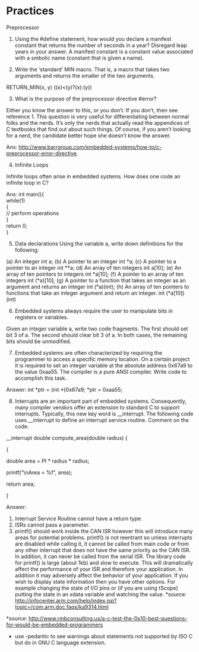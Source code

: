 # Practices

Preprocessor

1. Using the #define statement, how would you declare a manifest constant that returns the number of seconds in a year? Disregard leap years in your answer. A manifest constant is a constant value associated with a smbolic name (constant that is given a name).

2. Write the ‘standard’ MIN macro. That is, a macro that takes two arguments and returns the smaller of the two arguments.

  RETURN_MIN(x, y) ((x)<(y)?(x):(y))

3. What is the purpose of the preprocessor directive #error?

  Either you know the answer to this, or you don’t. If you don’t, then see reference 1. This question is very useful for differentiating between normal folks and the nerds. It’s only the nerds that actually read the appendices of C textbooks that find out about such things. Of course, if you aren’t looking for a nerd, the candidate better hope she doesn’t know the answer.

  Ans: http://www.barrgroup.com/embedded-systems/how-to/c-preprocessor-error-directive.

4. Infinite Loops

  Infinite loops often arise in embedded systems. How does one code an infinite loop in C?

  Ans:
  int main(){  
    while(1)  
    {  
      // perform operations  
    }  
    return 0;  
  }

5. Data declarations
  Using the variable a, write down definitions for the following:

  (a) An integer
      int a;
  (b) A pointer to an integer
      int \*a;
  (c) A pointer to a pointer to an integer
      int \**a;
  (d) An array of ten integers
      int a[10];
  (e) An array of ten pointers to integers
      int \*a[10];
  (f) A pointer to an array of ten integers
      int (\*a)[10];
  (g) A pointer to a function that takes an integer as an argument and returns an integer
      int (\*a)(int);
  (h) An array of ten pointers to functions that take an integer argument and return an integer.
      int (\*a[10])(int)

6. Embedded systems always require the user to manipulate bits in registers or variables.

Given an integer variable a, write two code fragments. The first should set bit 3 of a. The second should clear bit 3 of a. In both cases, the remaining bits should be unmodified.

7. Embedded systems are often characterized by requiring the programmer to access a specific memory location. On a certain project it is required to set an integer variable at the absolute address 0x67a9 to the value 0xaa55. The compiler is a pure ANSI compiler. Write code to accomplish this task.

  Answer:
  int \*ptr = (int \*)0x67a9;
  \*ptr = 0xaa55;

8.  Interrupts are an important part of embedded systems. Consequently, many compiler vendors offer an extension to standard C to support interrupts. Typically, this new key word is \__interrupt. The following code uses \__interrupt to define an interrupt service routine. Comment on the code.

\__interrupt double compute_area(double radius) {

{

double area = PI * radius * radius;

printf(“\nArea = %f”, area);

return area;

}

Answer:
1. Interrupt Service Routine cannot have a return type.
2. ISRs cannot pass a parameter.
3. printf() should work inside the CAN ISR however this will introduce many areas for potential problems.
  printf() is not reentrant so unless interrupts are disabled while calling it, it cannot be called from main code or from any other interrupt that does not have the same priority as the CAN ISR. In addition, it can never be called from the serial ISR. The library code for printf() is large (about 1kb) and slow to execute. This will dramatically affect the performance of your ISR and therefore your application. In addition it may adversely affect the behavior of your application.
  If you wish to display state information then you have other options. For example changing the state of I/O pins or (if you are using tScope) putting the state in an xdata variable and watching the value.
  *source: http://infocenter.arm.com/help/index.jsp?topic=/com.arm.doc.faqs/ka9314.html


*source: http://www.rmbconsulting.us/a-c-test-the-0x10-best-questions-for-would-be-embedded-programmers
* use -pedantic to see warnings about statements not supported by ISO C but do in GNU C language extension.
